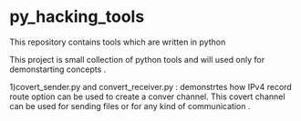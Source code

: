# py_hacking_tools
This repository contains tools which are written in python

This project is small collection of python tools and will used only for demonstarting concepts .

1)covert_sender.py and convert_receiver.py : demonstrtes how IPv4 record route option can be used to create a conver channel.
This covert channel can be used for sending files or for any kind of communication .
